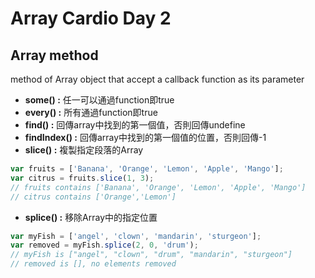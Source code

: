 # Array Cardio Day 2

## Array method
method of Array object that accept a callback function as its parameter
* **some() :** 任一可以通過function即true
* **every() :** 所有通過function即true
* **find() :** 回傳array中找到的第一個值，否則回傳undefine
* **findIndex() :** 回傳array中找到的第一個值的位置，否則回傳-1
* **slice() :** 複製指定段落的Array
```js
var fruits = ['Banana', 'Orange', 'Lemon', 'Apple', 'Mango'];
var citrus = fruits.slice(1, 3);
// fruits contains ['Banana', 'Orange', 'Lemon', 'Apple', 'Mango']
// citrus contains ['Orange','Lemon']
```
* **splice() :** 移除Array中的指定位置
```js
var myFish = ['angel', 'clown', 'mandarin', 'sturgeon'];
var removed = myFish.splice(2, 0, 'drum');
// myFish is ["angel", "clown", "drum", "mandarin", "sturgeon"] 
// removed is [], no elements removed
```
